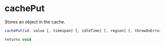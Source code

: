 # cachePut

Stores an object in the cache.

```javascript
cachePut(id, value [, timespan] [, idleTime] [, region] [, throwOnError])
```

```javascript
returns void
```
